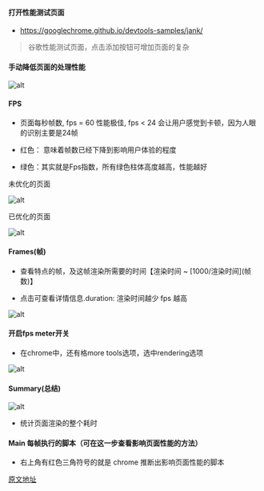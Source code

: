 #### 打开性能测试页面

- https://googlechrome.github.io/devtools-samples/jank/

> 谷歌性能测试页面，点击添加按钮可增加页面的复杂

#### 手动降低页面的处理性能

![alt](https://user-gold-cdn.xitu.io/2019/5/7/16a91bbf1faa7d78?imageView2/0/w/1280/h/960/format/webp/ignore-error/1)

#### FPS

- 页面每秒帧数, fps = 60 性能极佳, fps < 24 会让用户感觉到卡顿，因为人眼的识别主要是24帧

- 红色： 意味着帧数已经下降到影响用户体验的程度

- 绿色：其实就是Fps指数，所有绿色柱体高度越高，性能越好

未优化的页面

![alt](https://user-gold-cdn.xitu.io/2019/5/7/16a91bbfbb880976?imageView2/0/w/1280/h/960/format/webp/ignore-error/1)

已优化的页面

![alt](https://user-gold-cdn.xitu.io/2019/5/7/16a91bc018eef3d8?imageView2/0/w/1280/h/960/format/webp/ignore-error/1)

#### Frames(帧)

- 查看特点的帧，及这帧渲染所需要的时间【渲染时间 ~ \[1000/渲染时间](帧数)】

- 点击可查看详情信息.duration: 渲染时间越少 fps 越高

![alt](https://user-gold-cdn.xitu.io/2019/5/7/16a91bc05237f3f0?imageView2/0/w/1280/h/960/format/webp/ignore-error/1)

#### 开启fps meter开关

- 在chrome中，还有格more tools选项，选中rendering选项

![alt](https://user-gold-cdn.xitu.io/2019/5/7/16a91bc07be97f8d?imageView2/0/w/1280/h/960/format/webp/ignore-error/1)

#### Summary(总结)

![alt](https://user-gold-cdn.xitu.io/2019/5/7/16a91bc08a46f3cf?imageView2/0/w/1280/h/960/format/webp/ignore-error/1)

- 统计页面渲染的整个耗时

#### Main 每帧执行的脚本（可在这一步查看影响页面性能的方法）

- 右上角有红色三角符号的就是 chrome 推断出影响页面性能的脚本

[原文地址](https://juejin.im/post/5cd15712e51d453a393af4c5)

